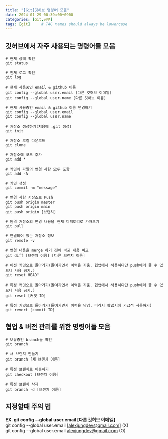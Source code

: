```yaml
---
title: "[Git]깃허브 명령어 모음"
date: 2024-01-29 00:39:00+0900
categories: [Git,공부]
tags: [git]     # TAG names should always be lowercase
---
```

## 깃허브에서 자주 사용되는 명령어들 모음
```
# 현재 상태 확인
git status 

# 전체 로그 확인
git log

# 현재 사용중인 email & github 이름
git config --global user.email [다른 깃허브 이메일]
git config --global user.name [다른 깃허브 이름]

# 현재 사용중인 email & github 이름 변경하기
git config --global user.email
git config --global user.name

# 저장소 생성하기(처음에 .git 생성)
git init

# 저장소 로컬 다운로드
git clone

# 저장소에 코드 추가
git add * 

# 커밋에 파일의 변경 사항 모두 포함
git add -A 

# 커밋 생성
git commit -m "message" 

# 변경 사항 저장소로 Push
git push origin master
git push origin main
git push origin [브랜치]

# 원격 저장소의 변경 내용을 현재 디렉토리로 가져오기 
git pull 

# 연결되어 있는 저장소 정보
git remote -v

# 변경 내용을 merge 하기 전에 바뀐 내용 비교
git diff [브랜치 이름] [다른 브랜치 이름]

# 이전 커밋으로 돌아가기(돌아가면서 이력을 지움. 협업에서 사용하다간 push에러 뜰 수 있으니 사용 금지.)
git reset HEAD^

# 특정 커밋으로 돌아가기(돌아가면서 이력을 지움. 협업에서 사용하다간 push에러 뜰 수 있으니 사용 금지.)
git reset [커밋 ID]

# 특정 커밋으로 돌아가기(돌아가면서 이력을 남김. 따라서 협업시에 가급적 사용하기)
git revert [commit ID]

```

## 협업 & 버전 관리를 위한 명령어들 모음

```
# 보유중인 branch들 확인
git branch

# 새 브랜치 만들기
git branch [새 브랜치 이름]

# 특정 브랜치로 이동하기
git checkout [브랜치 이름]

# 특정 브랜치 삭제
git branch -d [브랜치 이름]
```

## 지정할때 주의 법
**EX. git config --global user.email [다른 깃허브 이메일]**
<br/>git config --global user.email [alexjungdev@gmail.com] (X)
<br/>git config --global user.email alexjungdev@gmail.com (O)